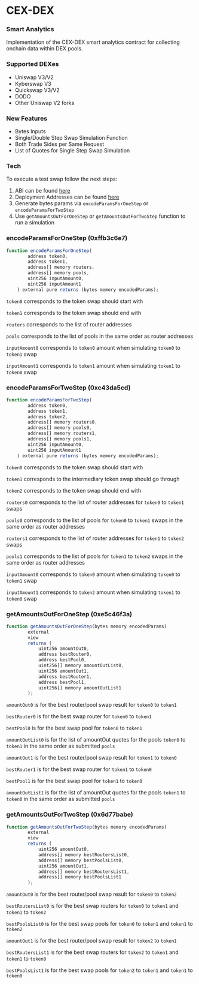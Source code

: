 # CEX-DEX 
### Smart Analytics


Implementation of the CEX-DEX smart analytics contract for collecting onchain data within DEX pools.

### Supported DEXes

- Uniswap V3/V2
- Kyberswap V3
- Quickswap V3/V2
- DODO
- Other Uniswap V2 forks

### New Features

- Bytes Inputs
- Single/Double Step Swap Simulation Function
- Both Trade Sides per Same Request
- List of Quotes for Single Step Swap Simulation



### Tech

To execute a test swap follow the next steps:

1) ABI can be found [here](https://github.com/Fhneeeh/CEX-DEX-Analytics/blob/main/Onchain/ABI.txt)
2) Deployment Addresses can be found [here](https://github.com/Fhneeeh/CEX-DEX-Analytics/blob/main/Onchain/DeploymentAddresses)
3) Generate bytes params via `encodeParamsForOneStep` or `encodeParamsForTwoStep`
4) Use `getAmountsOutForOneStep` or `getAmountsOutForTwoStep` function to run a simulation

### encodeParamsForOneStep (0xffb3c6e7)

```js
function encodeParamsForOneStep(
        address token0,
        address token1,
        address[] memory routers,
        address[] memory pools,
        uint256 inputAmount0,
        uint256 inputAmount1
    ) external pure returns (bytes memory encodedParams);
```
`token0` corresponds to the token swap should start with

`token1` corresponds to the token swap should end with

`routers` corresponds to the list of router addresses

`pools` corresponds to the list of pools in the same order as router addresses

`inputAmount0` corresponds to `token0` amount when simulating `token0` to `token1` swap

`inputAmount1` corresponds to `token1` amount when simulating `token1` to `token0` swap

### encodeParamsForTwoStep (0xc43da5cd)

```js
function encodeParamsForTwoStep(
        address token0,
        address token1,
        address token2,
        address[] memory routers0,
        address[] memory pools0,
        address[] memory routers1,
        address[] memory pools1,
        uint256 inputAmount0,
        uint256 inputAmount1
    ) external pure returns (bytes memory encodedParams);
```
`token0` corresponds to the token swap should start with

`token1` corresponds to the intermediary token swap should go through 

`token2` corresponds to the token swap should end with

`routers0` corresponds to the list of router addresses for `token0` to `token1` swaps

`pools0` corresponds to the list of pools for `token0` to `token1` swaps in the same order as router addresses

`routers1` corresponds to the list of router addresses for `token1` to `token2` swaps

`pools1` corresponds to the list of pools for `token1` to `token2` swaps in the same order as router addresses

`inputAmount0` corresponds to `token0` amount when simulating `token0` to `token1` swap

`inputAmount1` corresponds to `token2` amount when simulating `token1` to `token0` swap

### getAmountsOutForOneStep (0xe5c46f3a)

```js
function getAmountsOutForOneStep(bytes memory encodedParams)
        external
        view
        returns (
            uint256 amountOut0,
            address bestRouter0,
            address bestPool0,
            uint256[] memory amountOutList0,
            uint256 amountOut1,
            address bestRouter1,
            address bestPool1,
            uint256[] memory amountOutList1
        );
```
`amountOut0` is for the best router/pool swap result for `token0` to `token1`

`bestRouter0` is for the best swap router for `token0` to `token1`

`bestPool0` is for the best swap pool for `token0` to `token1`

`amountOutList0` is for the list of amountOut quotes for the pools `token0` to `token1` in the same order as submitted `pools` 

`amountOut1` is for the best router/pool swap result for `token1` to `token0`

`bestRouter1` is for the best swap router for `token1` to `token0`

`bestPool1` is for the best swap pool for `token1` to `token0`

`amountOutList1` is for the list of amountOut quotes for the pools `token1` to `token0` in the same order as submitted `pools` 

### getAmountsOutForTwoStep (0x6d77babe)

```js
function getAmountsOutForTwoStep(bytes memory encodedParams)
        external
        view
        returns (
            uint256 amountOut0,
            address[] memory bestRoutersList0,
            address[] memory bestPoolsList0,
            uint256 amountOut1,
            address[] memory bestRoutersList1,
            address[] memory bestPoolsList1
        );
```
`amountOut0` is for the best router/pool swap result for `token0` to `token2`

`bestRoutersList0` is for the best swap routers for `token0` to `token1` and `token1` to `token2`

`bestPoolsList0` is for the best swap pools for `token0` to `token1` and `token1` to `token2`

`amountOut1` is for the best router/pool swap result for `token2` to `token1`

`bestRoutersList1` is for the best swap routers for `token2` to `token1` and `token1` to `token0`

`bestPoolsList1` is for the best swap pools for `token2` to `token1` and `token1` to `token0`




